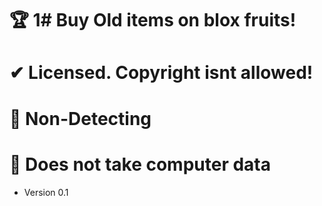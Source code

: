 # 🏆 1# Buy Old items on blox fruits!
# ✔ Licensed. Copyright isnt allowed!
# 🎈 Non-Detecting
# 🥇 Does not take computer data
- Version 0.1
